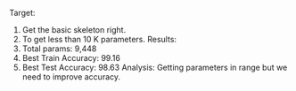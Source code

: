 Target:
1. Get the basic skeleton right.
2. To get less than 10 K parameters.
Results:
1. Total params: 9,448
2. Best Train Accuracy: 99.16
3. Best Test Accuracy: 98.63
Analysis: Getting parameters in range but we need to improve accuracy.
